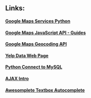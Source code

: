 ## Links:

#### [Google Maps Services Python](https://github.com/googlemaps/google-maps-services-python)

#### [Google Maps JavaScript API - Guides](https://developers.google.com/maps/documentation/javascript/tutorial?authuser=1)

#### [Google Maps Geocoding API](https://developers.google.com/maps/documentation/geocoding/start)

#### [Yelp Data Web Page](https://www.yelp.ca/search?find_desc=Restaurants&find_loc=Victoria,+BC&start=0&l=g:-123.28857421875,48.46608091026394,-123.39157104492188,48.39774153971361)

#### [Python Connect to MySQL](https://dev.mysql.com/doc/connector-python/en/connector-python-example-connecting.html)

#### [AJAX Intro](https://www.w3schools.com/xml/ajax_intro.asp)

#### [Awesomplete Textbox Autocomplete](https://leaverou.github.io/awesomplete)
